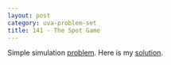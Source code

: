 ```yaml
---
layout: post
category: uva-problem-set
title: 141 - The Spot Game
---
```


Simple simulation [problem](http://uva.onlinejudge.org/index.php?option=com_onlinejudge&Itemid=8&category=24&page=show_problem&problem=77).
Here is my
[solution](https://github.com/clchiou/uva-problem-set/blob/master/solved/141/141.cc).
